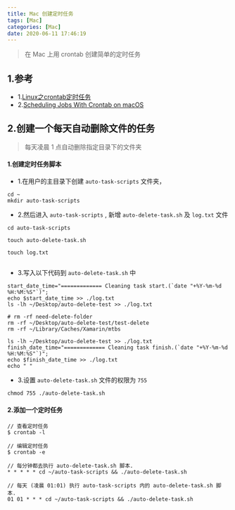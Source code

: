```yaml
---
title: Mac 创建定时任务
tags: [Mac]
categories: [Mac]
date: 2020-06-11 17:46:19
---
```



> 在 Mac 上用 crontab 创建简单的定时任务

<!-- more -->

## 1.参考
* 1.[Linux之crontab定时任务](https://www.jianshu.com/p/838db0269fd0)
* 2.[Scheduling Jobs With Crontab on macOS](https://medium.com/better-programming/https-medium-com-ratik96-scheduling-jobs-with-crontab-on-macos-add5a8b26c30)

## 2.创建一个每天自动删除文件的任务

> 每天凌晨 1 点自动删除指定目录下的文件夹

#### 1.创建定时任务脚本


* 1.在用户的主目录下创建 `auto-task-scripts` 文件夹， 

```
cd ~
mkdir auto-task-scripts
```

* 2.然后进入 `auto-task-scripts` , 新增 `auto-delete-task.sh` 及 `log.txt` 文件

```
cd auto-task-scripts

touch auto-delete-task.sh

touch log.txt


```

* 3.写入以下代码到 `auto-delete-task.sh` 中 

```
start_date_time="============= Cleaning task start.(`date "+%Y-%m-%d %H:%M:%S"`)";
echo $start_date_time >> ./log.txt
ls -lh ~/Desktop/auto-delete-test >> ./log.txt

# rm -rf need-delete-folder
rm -rf ~/Desktop/auto-delete-test/test-delete
rm -rf ~/Library/Caches/Xamarin/mtbs

ls -lh ~/Desktop/auto-delete-test >> ./log.txt
finish_date_time="============= Cleaning task finish.(`date "+%Y-%m-%d %H:%M:%S"`)";
echo $finish_date_time >> ./log.txt
echo " "
```

* 3.设置 `auto-delete-task.sh` 文件的权限为 `755`

```
chmod 755 ./auto-delete-task.sh
```

#### 2.添加一个定时任务

```
// 查看定时任务
$ crontab -l

// 编辑定时任务
$ crontab -e

// 每分钟都去执行 auto-delete-task.sh 脚本.
* * * * * cd ~/auto-task-scripts && ./auto-delete-task.sh

// 每天 (凌晨 01:01) 执行 auto-task-scripts 内的 auto-delete-task.sh 脚本.
01 01 * * * cd ~/auto-task-scripts && ./auto-delete-task.sh

```  
